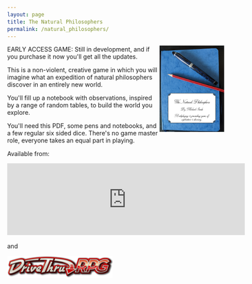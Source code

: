 ```yaml
---
layout: page
title: The Natural Philosophers
permalink: /natural_philosophers/
---
```

<img src="/images/natural_philosophers_cover.png" alt="Three skulls logo" width="150" align="right">

EARLY ACCESS GAME: Still in development, and if you purchase it now you'll get all the updates.

This is a non-violent, creative game in which you will imagine what an expedition of natural philosophers discover in an entirely new world. 

You'll fill up a notebook with observations, inspired by a range of random tables, to build the world you explore.

You'll need this PDF, some pens and notebooks, and a few regular six sided dice. There's no game master role, everyone takes an equal part in playing. 

Available from:

<iframe src="https://itch.io/embed/536238" width="552" height="167" frameborder="0"><a href="https://genericgames.itch.io/the-natural-philosophers">The Natural Philosophers</a></iframe>

and

[![Buy The Natural Philosophers at drivethruRPG](/images/dtrpg-logo-245.png)](https://www.drivethrurpg.com/product/297914/The-Natural-Philosophers) 